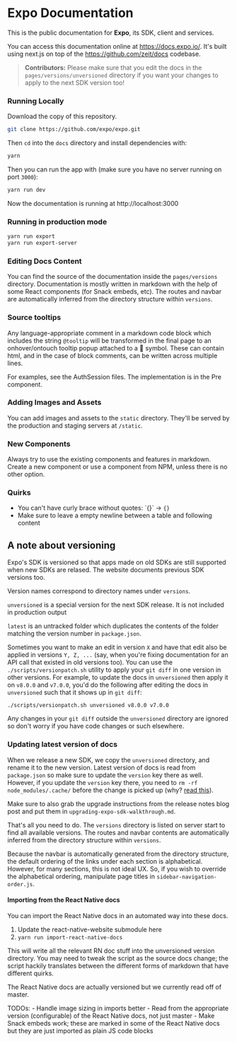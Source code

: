 # Expo Documentation

This is the public documentation for **Expo**, its SDK, client and services.

You can access this documentation online at https://docs.expo.io/. It's built using next.js on top of the https://github.com/zeit/docs codebase.

> **Contributors:** Please make sure that you edit the docs in the `pages/versions/unversioned` directory if you want your changes to apply to the next SDK version too!

### Running Locally

Download the copy of this repository.

```sh
git clone https://github.com/expo/expo.git
```

Then `cd` into the `docs` directory and install dependencies with:

```sh
yarn
```

Then you can run the app with (make sure you have no server running on port `3000`):

```sh
yarn run dev
```

Now the documentation is running at http://localhost:3000

### Running in production mode

```sh
yarn run export
yarn run export-server
```

### Editing Docs Content

You can find the source of the documentation inside the `pages/versions` directory. Documentation is mostly written in markdown with the help of some React components (for Snack embeds, etc). The routes and navbar are automatically inferred from the directory structure within `versions`.

### Source tooltips

Any language-appropriate comment in a markdown code block which includes the string `@tooltip` will be transformed in the final page to an onhover/ontouch tooltip popup attached to a 💬 symbol.  These can contain html, and in the case of block comments, can be written across multiple lines.

For examples, see the AuthSession files.  The implementation is in the Pre component.

### Adding Images and Assets

You can add images and assets to the `static` directory.  They'll be served by the production and staging servers at `/static`.

### New Components

Always try to use the existing components and features in markdown. Create a new component or use a component from NPM, unless there is no other option.

### Quirks

* You can't have curly brace without quotes: \`{}\` -> `{}`
* Make sure to leave a empty newline between a table and following content

## A note about versioning

Expo's SDK is versioned so that apps made on old SDKs are still supported
when new SDKs are relased. The website documents previous SDK versions too.

Version names correspond to directory names under `versions`.

`unversioned` is a special version for the next SDK release. It is not included in production output

`latest` is an untracked folder which duplicates the contents of the folder matching the version number in `package.json`.

Sometimes you want to make an edit in version `X` and have that edit also
be applied in versions `Y, Z, ...` (say, when you're fixing documentation for an
API call that existed in old versions too). You can use the
`./scripts/versionpatch.sh` utility to apply your `git diff` in one version in
other versions. For example, to update the docs in `unversioned` then apply it
on `v8.0.0` and `v7.0.0`, you'd do the following after editing the docs in
`unversioned` such that it shows up in `git diff`:

`./scripts/versionpatch.sh unversioned v8.0.0 v7.0.0`

Any changes in your `git diff` outside the `unversioned` directory are ignored
so don't worry if you have code changes or such elsewhere.

### Updating latest version of docs

When we release a new SDK, we copy the `unversioned` directory, and rename it to the new version. Latest version of docs is read from `package.json` so make sure to update the `version` key there as well. However, if you update the `version` key there, you need to `rm -rf node_modules/.cache/` before the change is picked up (why? [read this](https://github.com/zeit/next.js/blob/4.0.0/examples/with-universal-configuration/README.md#caveats)).

Make sure to also grab the upgrade instructions from the release notes blog post and put them in `upgrading-expo-sdk-walkthrough.md`.

That's all you need to do. The `versions` directory is listed on server start to find all available versions. The routes and navbar contents are automatically inferred from the directory structure within `versions`.

Because the navbar is automatically generated from the directory structure, the default ordering of the links under each section is alphabetical. However, for many sections, this is not ideal UX. So, if you wish to override the alphabetical ordering, manipulate page titles in `sidebar-navigation-order.js`.

#### Importing from the React Native docs

You can import the React Native docs in an automated way into these docs.

1. Update the react-native-website submodule here
2. `yarn run import-react-native-docs`

This will write all the relevant RN doc stuff into the unversioned version directory.
You may need to tweak the script as the source docs change; the script hackily translates between the different forms of markdown that have different quirks.

The React Native docs are actually versioned but we currently read off of master.

TODOs:
    - Handle image sizing in imports better
    - Read from the appropriate version (configurable) of the React Native docs, not just master
    - Make Snack embeds work; these are marked in some of the React Native docs but they are just imported as plain JS code blocks
